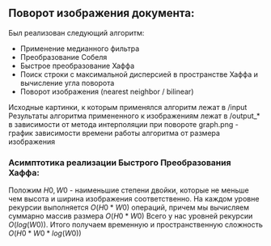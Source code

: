 ## Поворот изображения документа:
Был реализован следующий алгоритм:
* Применение медианного фильтра
* Преобразование Собеля
* Быстрое преобразование Хаффа
* Поиск строки с максимальной дисперсией в пространстве Хаффа и вычисление угла поворота
* Поворот изображения (nearest neighbor / bilinear)

Исходные картинки, к которым применялся алгоритм лежат в /input
Результаты алгоритма примененного к изображениям лежат в /output_* в зависимости от метода интерполяции при повороте
graph.png - график зависимости времени работы алгоритма от размера изображения

### Асимптотика реализации Быстрого Преобразования Хаффа:
Положим $H0, W0$ - наименьшие степени двойки, которые не меньше чем высота и ширина изображения соответственно.
На каждом уровне рекурсии выполняется $O(H0*W0)$ операций, причем мы вычисляем суммарно массив размера $O(H0*W0)$
Всего у нас уровней рекурсии $O(log(W0))$. Итого получаем временную и пространственную сложность $O(H0*W0*log(W0))$
